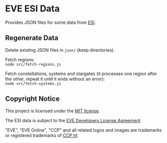 # EVE ESI Data

Provides JSON files for some data from [ESI](https://esi.evetech.net/).

## Regenerate Data

Delete existing JSON files in `json/` (keep directories).

Fetch regions:  
`node src/fetch-regions.js`

Fetch constellations, systems and stargates (it processes one region after the other, 
repeat it until it ends without an error):  
`node src/fetch-systems.js`

## Copyright Notice

This project is licensed under the [MIT license](LICENSE).

The ESI data is subject to the
[EVE Developers License Agreement](https://developers.eveonline.com/resource/license-agreement)

"EVE", "EVE Online", "CCP" and all related logos and images are trademarks or registered trademarks of 
[CCP hf](https://www.ccpgames.com/). 
